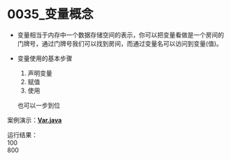 # 0035_变量概念

- 变量相当于内存中一个数据存储空间的表示，你可以把变量看做是一个房间的门牌号，通过门牌号我们可以找到房间，而通过变量名可以访问到变量(值)。
- 变量使用的基本步骤
    1. 声明变量
    2. 赋值
    3. 使用
    
    也可以一步到位
    

案例演示：**[Var.java](https://github.com/dnx00/Notes_on_the_Course_of_Han_Shunping_Gradually_Learning_Java/blob/main/Chapter03_%E5%8F%98%E9%87%8F/0035_%E5%8F%98%E9%87%8F%E6%A6%82%E5%BF%B5/Var.java)**

运行结果：  
100  
800  
  
